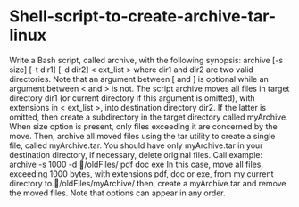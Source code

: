# Shell-script-to-create-archive-tar-linux
Write a Bash script, called archive, with the following synopsis:
archive [-s size] [-t dir1] [-d dir2] < ext_list >
where dir1 and dir2 are two valid directories.
Note that an argument between [ and ] is optional while an argument between < and > is
not.
The script archive moves all files in target directory dir1 (or current directory if this argument
is omitted), with extensions in < ext_list >, into destination directory dir2. If the latter
is omitted, then create a subdirectory in the target directory called myArchive. When size option
is present, only files exceeding it are concerned by the move.
Then, archive all moved files using the tar utility to create a single file, called myArchive.tar.
You should have only myArchive.tar in your destination directory, if necessary, delete original
files.
Call example:
archive -s 1000 -d /oldFiles/ pdf doc exe
In this case, move all files, exceeding 1000 bytes, with extensions pdf, doc or exe, from my current
directory to /oldFiles/myArchive/ then, create a myArchive.tar and remove the moved
files.
Note that options can appear in any order.
